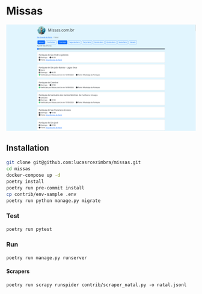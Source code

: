 # Missas

![](./contrib/screenshot.png)

## Installation
```bash
git clone git@github.com:lucasrcezimbra/missas.git
cd missas
docker-compose up -d
poetry install
poetry run pre-commit install
cp contrib/env-sample .env
poetry run python manage.py migrate
```

### Test
```bash
poetry run pytest
```

### Run
```bash
poetry run manage.py runserver
```

#### Scrapers
```shell
poetry run scrapy runspider contrib/scraper_natal.py -o natal.jsonl
```
